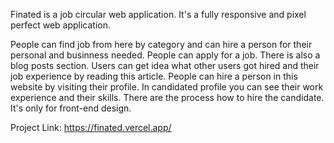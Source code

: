 
Finated is a job circular web application. It's a fully responsive and pixel perfect web application. 

People can find job from here by category and can hire a person for their personal and businness needed.
People can apply for a job. There is also a blog posts section. Users can get idea what other users got hired and their job experience by reading this article. People can hire a person in this website by visiting their profile. In candidated profile you can see their work experience and their skills. There are the process how to hire the candidate.
It's only for front-end design.


Project Link: https://finated.vercel.app/
